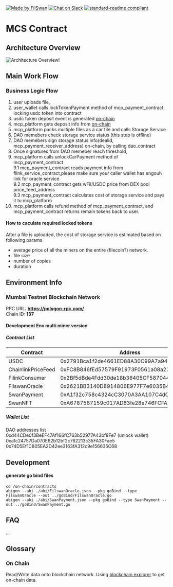 [![Made by FilSwan](https://img.shields.io/badge/made%20by-FilSwan-green.svg)](https://www.filswan.com/)
[![Chat on Slack](https://img.shields.io/badge/slack-filswan.slack.com-green.svg)](https://filswan.slack.com)
[![standard-readme compliant](https://img.shields.io/badge/readme%20style-standard-brightgreen.svg)](https://github.com/RichardLitt/standard-readme)

# MCS Contract

## Architecture Overview

![Architecture Overview!](./docs/image/architecture.png 'Contract Architecture Overview')

## Main Work Flow

### Business Logic Flow

1. user uploads file,
2. user_wallet calls lockTokenPayment method of mcp_payment_contract, locking usdc token into contract
3. usdc token deposit event is generated [on-chain](#On-Chain)
4. mcp_platform gets deposit info from [on-chain](#On-Chain)
5. mcp_platform packs multiple files as a car file and calls Storage Service
6. DAO memebers check storage service status (this step is offline)
7. DAO memebers sign storage status info(dealid, mcp_payment_receiver_address) on-chain, by calling dao_contract
8. Once signatures from DAO memeber reach threshold,
9. mcp_platform calls unlockCarPayment method of mcp_payment_contract  
   9.1 mcp_payment_contract reads payment info from flink_service_contract,please make sure your caller wallet has engouh link for oracle service  
   9.2 mcp_payment_contract gets wFil/USDC price from DEX pool price_feed_address  
   9.3 mcp_payment_contract calculates cost of storage service and pays it to mcp_platform
10. mcp_platform calls refund method of mcp_payment_contract, and mcp_payment_contract returns remain tokens back to user.

#### How to caculate required locked tokens

After a file is uploaded, the cost of storage service is estimated based on following params

- average price of all the miners on the entire (filecoin?) network.
- file size
- number of copies
- duration

## Environment Info

### Mumbai Testnet Blockchain Network

RPC URL: **https://polygon-rpc.com/**  
Chain ID: **137**

#### Development Env multi miner version

##### Contract List

| Contract           | Address                                    |
| ------------------ | ------------------------------------------ |
| USDC               | 0x2791Bca1f2de4661ED88A30C99A7a9449Aa84174 |
| ChainlinkPriceFeed | 0xFC8B846fEd57579F91973F0561a08a235A39a8dA |
| FilinkConsumer     | 0x2Bf5dBde4Fdd30de18b36405CF587044172ffD33 |
| FilswanOracle      | 0x2621BB3140D8914806E977F7e6035B468675304D |
| SwanPayment        | 0xA1f32c758c4324cC3070A3AA107C4dC7DdFe1a6f |
| SwanNFT            | 0xA6787587159c017AD83fe28e746FCFAE0DD91383 |

##### Wallet List

DAO addresses list  
0xd44CDe0f3BeEF47Af166fC763b52977A43bf8Fe7 (unlock wallet)  
0xa1c24757Da070E62b12bf2c762213c35FA30Fae5  
0x74D5Ef1C805EA2D42ee3163fA312c9e156635C68

## Development

#### generate go bind files

```
cd /on-chain/contracts
abigen --abi ./abi/FilswanOracle.json --pkg goBind --type FilswanOracle --out ../goBind/FilswanOracle.go
abigen --abi ./abi/SwanPayment.json --pkg goBind --type SwanPayment --out ../goBind/SwanPayment.go
```

## FAQ

...

## Glossary

### On Chain

Read/Write data onto blockchain network. Using [blockchain explorer](https://polygonscan.com/) to get on-chain data.
